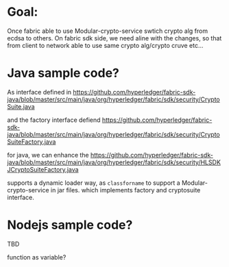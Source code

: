 # Goal:

Once fabric able to use Modular-crypto-service swtich crypto alg from ecdsa to others.
On fabric sdk side, we need aline with the changes, so that from client to network able to use same crypto alg/crypto cruve etc...

# Java sample code?

As interface defined in https://github.com/hyperledger/fabric-sdk-java/blob/master/src/main/java/org/hyperledger/fabric/sdk/security/CryptoSuite.java

and the factory interface defiend https://github.com/hyperledger/fabric-sdk-java/blob/master/src/main/java/org/hyperledger/fabric/sdk/security/CryptoSuiteFactory.java

for java, we can enhance the https://github.com/hyperledger/fabric-sdk-java/blob/master/src/main/java/org/hyperledger/fabric/sdk/security/HLSDKJCryptoSuiteFactory.java

supports a dynamic loader way, as `classforname` to support a Modular-crypto-service in jar files. which implements factory and cryptosuite interface.

# Nodejs sample code?

TBD

function as variable?